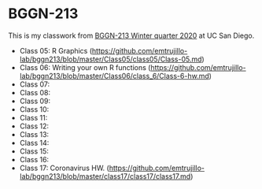 # BGGN-213


This is my classwork from [BGGN-213 Winter quarter 2020](https://bioboot.github.io/bggn213_W20/) at UC San Diego.

- Class 05: R Graphics (https://github.com/emtrujillo-lab/bggn213/blob/master/Class05/class05/Class-05.md)
- Class 06: Writing your own R functions (https://github.com/emtrujillo-lab/bggn213/blob/master/Class06/class_6/Class-6-hw.md)
- Class 07:
- Class 08:
- Class 09:
- Class 10:
- Class 11:
- Class 12:
- Class 13:
- Class 14:
- Class 15:
- Class 16:
- Class 17: Coronavirus HW. (https://github.com/emtrujillo-lab/bggn213/blob/master/class17/class17/class17.md)



